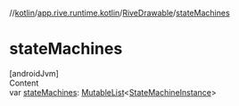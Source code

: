 //[kotlin](../../../index.md)/[app.rive.runtime.kotlin](../index.md)/[RiveDrawable](index.md)/[stateMachines](state-machines.md)



# stateMachines  
[androidJvm]  
Content  
var [stateMachines](state-machines.md): [MutableList](https://kotlinlang.org/api/latest/jvm/stdlib/kotlin.collections/-mutable-list/index.html)<[StateMachineInstance](../../app.rive.runtime.kotlin.core/-state-machine-instance/index.md)>  



